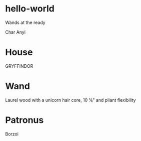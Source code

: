 # hello-world
Wands at the ready

Char Anyi
# House
GRYFFINDOR

# Wand
Laurel wood with a unicorn hair core, 10 ¾" and pliant flexibility

# Patronus
Borzoi
